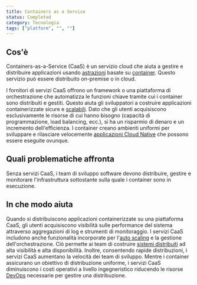 ```yaml
---
title: Containers as a Service
status: Completed
category: Tecnologia
tags: ["platform", "", ""]
---
```


## Cos'è

Containers-as-a-Service (CaaS) è un servizio cloud che aiuta a gestire e distribuire applicazioni usando [astrazioni](/it/abstraction/) basate su [container](/it/container/). Questo servizio può essere distribuito on-premise o in cloud.

I fornitori di servizi CaaS offrono un framework o una piattaforma di orchestrazione che automatizza le funzioni chiave tramite cui i container sono distribuiti e gestiti. Questo aiuta gli sviluppatori a costruire applicazioni containerizzate sicure e [scalabili](/it/scalability/). Dato che gli utenti acquisiscono esclusivamente le risorse di cui hanno bisogno (capacità di programmazione, load balancing, ecc.), si ha un risparmio di denaro e un incremento dell'efficienza. I container creano ambienti uniformi per sviluppare e rilasciare velocemente [applicazioni Cloud Native](/it/cloud-native-apps/) che possono essere eseguite ovunque.

## Quali problematiche affronta

Senza servizi CaaS, i team di sviluppo software devono distribuire, gestire e monitorare l'infrastruttura sottostante sulla quale i container sono in esecuzione.

## In che modo aiuta

Quando si distribuiscono applicazioni containerizzate su una piattaforma CaaS, gli utenti acquisiscono visibilità sulle performance del sistema attraverso aggregazioni di log e strumenti di monitoraggio. I servizi CaaS includono anche funzionalità incorporate per l'[auto scaling](/it/auto-scaling/) e la gestione dell'orchestrazione. Ciò permette ai team di costruire [sistemi distribuiti](/it/distributed-systems/) ad alta visibilità e alta disponibilità. Inoltre, consentendo rapide distribuzioni, i servizi CaaS aumentano la velocità dei team di sviluppo. Mentre i container assicurano un obiettivo di distribuzione uniforme, i servizi CaaS diminuiscono i costi operativi a livello ingegneristico riducendo le risorse [DevOps](/it/devops/) necessarie per gestire una distribuzione.

